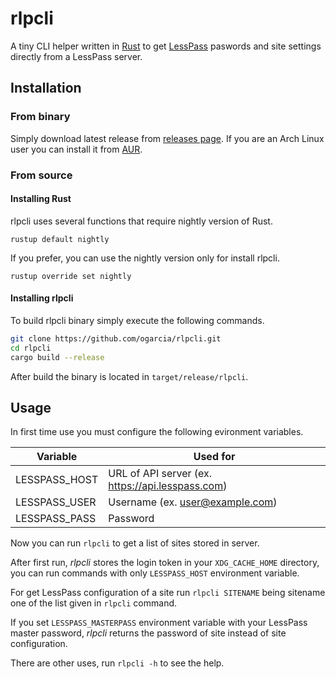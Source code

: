 # rlpcli

A tiny CLI helper written in [Rust][1] to get [LessPass][2] paswords and
site settings directly from a LessPass server.

[1]: https://www.rust-lang.org/
[2]: https://lesspass.com/

## Installation

### From binary

Simply download latest release from [releases page][releases]. If you are an
Arch Linux user you can install it from [AUR][package].

[releases]: https://github.com/ogarcia/rlpcli/releases
[package]: https://aur.archlinux.org/packages/rlpcli

### From source

#### Installing Rust

rlpcli uses several functions that require nightly version of Rust.
```
rustup default nightly
```

If you prefer, you can use the nightly version only for install rlpcli.
```
rustup override set nightly
```

#### Installing rlpcli

To build rlpcli binary simply execute the following commands.
```sh
git clone https://github.com/ogarcia/rlpcli.git
cd rlpcli
cargo build --release
```

After build the binary is located in `target/release/rlpcli`.

## Usage

In first time use you must configure the following evironment variables.

| Variable | Used for |
| --- | --- |
| LESSPASS_HOST | URL of API server (ex. https://api.lesspass.com) |
| LESSPASS_USER | Username (ex. user@example.com) |
| LESSPASS_PASS | Password |

Now you can run `rlpcli` to get a list of sites stored in server.

After first run, _rlpcli_ stores the login token in your `XDG_CACHE_HOME`
directory, you can run commands with only `LESSPASS_HOST` environment
variable.

For get LessPass configuration of a site run `rlpcli SITENAME` being
sitename one of the list given in `rlpcli` command.

If you set `LESSPASS_MASTERPASS` environment variable with your LessPass
master password, _rlpcli_ returns the password of site instead of site
configuration.

There are other uses, run `rlpcli -h` to see the help.
